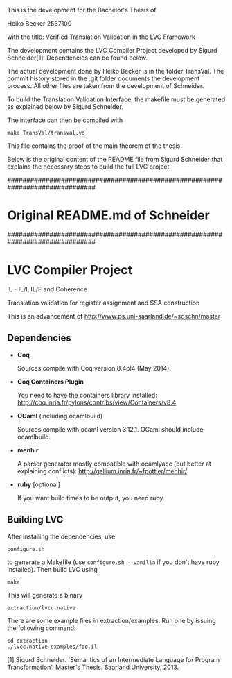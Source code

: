 This is the development for the Bachelor's Thesis of

Heiko Becker
2537100

with the title: Verified Translation Validation in the LVC Framework

The development contains the LVC Compiler Project developed by Sigurd Schneider[1].
Dependencies can be found below.

The actual development done by Heiko Becker is in the folder TransVal.
The commit history stored in the .git folder documents the development process.
All other files are taken from the development of Schneider.

To build the Translation Validation Interface, the makefile must be generated
as explained below by Sigurd Schneider.

The interface can then be compiled with

    make TransVal/transval.vo

This file contains the proof of the main theorem of the thesis.

Below is the original content of the README file from Sigurd Schneider that 
explains the necessary steps to build the full LVC project.

###############################################################################
#			Original README.md of Schneider			      #
###############################################################################

# LVC Compiler Project
IL - IL/I, IL/F and Coherence

Translation validation for register assignment and SSA construction

This is an advancement of http://www.ps.uni-saarland.de/~sdschn/master


## Dependencies

- **Coq**

    Sources compile with Coq version 8.4pl4 (May 2014).

- **Coq Containers Plugin**

    You need to have the containers library installed:
    http://coq.inria.fr/pylons/contribs/view/Containers/v8.4

- **OCaml** (including ocamlbuild)

    Sources compile with ocaml version 3.12.1. OCaml should include ocamlbuild.

- **menhir**

    A parser generator mostly compatible with ocamlyacc (but better at explaining conflicts):
    http://gallium.inria.fr/~fpottier/menhir/

- **ruby** [optional]

    If you want build times to be output, you need ruby.

## Building LVC

After installing the dependencies, use

	configure.sh

to generate a Makefile (use `configure.sh --vanilla` if you don't have ruby installed). Then build LVC using

	make

This will generate a binary

	extraction/lvcc.native

There are some example files in extraction/examples. Run one by issuing the following command:

	cd extraction
	./lvcc.native examples/foo.il

[1] Sigurd Schneider. 'Semantics of an Intermediate Language for Program
    Transformation'. Master's Thesis. Saarland University, 2013.
